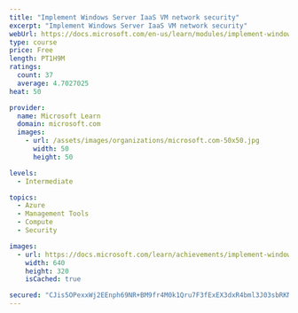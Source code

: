 ```yaml
---
title: "Implement Windows Server IaaS VM network security"
excerpt: "Implement Windows Server IaaS VM network security"
webUrl: https://docs.microsoft.com/en-us/learn/modules/implement-windows-server-iaas-virtual-machine-network-security/
type: course
price: Free
length: PT1H9M
ratings:
  count: 37
  average: 4.7027025
heat: 50

provider:
  name: Microsoft Learn
  domain: microsoft.com
  images:
    - url: /assets/images/organizations/microsoft.com-50x50.jpg
      width: 50
      height: 50

levels:
  - Intermediate

topics:
  - Azure
  - Management Tools
  - Compute
  - Security

images:
  - url: https://docs.microsoft.com/learn/achievements/implement-windows-server-iaas-vm-network-security-social.png
    width: 640
    height: 320
    isCached: true

secured: "CJis5OPexxWj2EEnph69NR+BM9fr4M0k1Qru7F3fExEX3dxR4bml3J03sbRKNDrNWYmIm2SZBmFgJpmj03GqaehaOjwibQno7cUWg/hSzUD0QMGdc7FKSneBnCUxfDZvwGih7enqt5bFHzjeemlANrCTQUK/joerRDFAPVlG39I1ZpQONtUDhCc04oaM5Jmvh1D+owjxxJocD0/aqybhOdBJyEIEFMOFSshsMFfb7iYDGnpMctuhIZwMpBKhpSig/4QOi5KiK2hz89lemSckGxpY6T+3x52mC6r2A9adb/jHFeAL9GWZKom/xX4NnH4nBbHTLB30yKiLXqVCPDnBR9SFoYNS+0FtryOVyWH3rXp6B7hRn8QvPD9dQPZ202P4BBNnhYQJhkhYxy0B33213ATuZ4Vmes4epoZ9MoYh7C8=;98TChbBeRezhZfvNuk50CA=="
---
```


